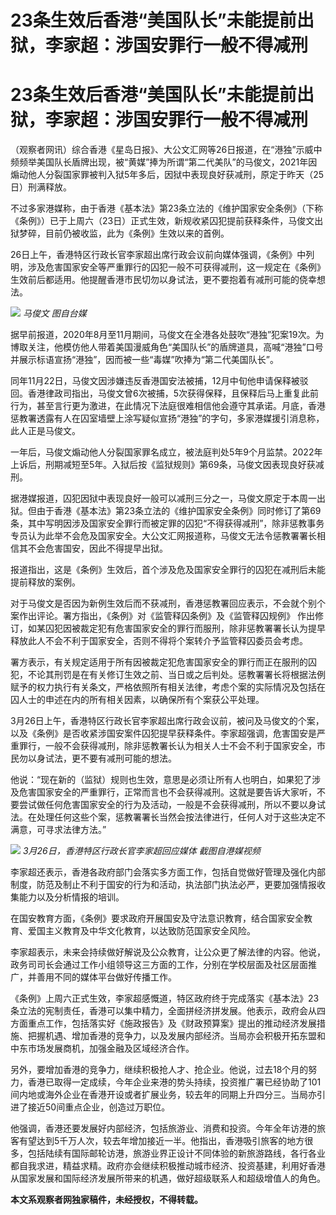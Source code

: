 # 23条生效后香港“美国队长”未能提前出狱，李家超：涉国安罪行一般不得减刑

# 23条生效后香港“美国队长”未能提前出狱，李家超：涉国安罪行一般不得减刑

（观察者网讯）综合香港《星岛日报》、大公文汇网等26日报道，在“港独”示威中频频举美国队长盾牌出现，被“黄媒”捧为所谓“第二代美队”的马俊文，2021年因煽动他人分裂国家罪被判入狱5年多后，因狱中表现良好获减刑，原定于昨天（25日）刑满释放。

不过多家港媒称，由于香港《基本法》第23条立法的《维护国家安全条例》（下称《条例》）已于上周六（23日）正式生效，新规收紧囚犯提前获释条件，马俊文出狱梦碎，目前仍被收监，此为《条例》生效以来的首例。

26日上午，香港特区行政长官李家超出席行政会议前向媒体强调，《条例》中列明，涉及危害国家安全等严重罪行的囚犯一般不可获得减刑，这一规定在《条例》生效前后都适用。他提醒香港市民切勿以身试法，更不要抱着有减刑可能的侥幸想法。

![](https://inews.gtimg.com/om_bt/OyXVRMn8zSbMyjvbFdOB26E6YDjMydRPyVL6MfbYu66DMAA/1000)
_马俊文 图自台媒_

据早前报道，2020年8月至11月期间，马俊文在全港各处鼓吹“港独”犯案19次。为博取关注，他模仿他人带着美国漫威角色“美国队长”的盾牌道具，高喊“港独”口号并展示标语宣扬“港独”，因而被一些“毒媒”吹捧为“第二代美国队长”。

同年11月22日，马俊文因涉嫌违反香港国安法被捕，12月中旬他申请保释被驳回。香港律政司指出，马俊文曾6次被捕，5次获得保释，且保释后马上重复此前行为，甚至言行更为激进，在此情况下法庭很难相信他会遵守其承诺。月底，香港惩教署透露有人在囚室墙壁上涂写疑似宣扬“港独”的字句，多家港媒援引消息称，此人正是马俊文。

一年后，马俊文煽动他人分裂国家罪名成立，被法庭判处5年9个月监禁。2022年上诉后，刑期减短至5年。入狱后按《监狱规则》第69条，马俊文因表现良好获减刑。

据港媒报道，囚犯因狱中表现良好一般可以减刑三分之一，马俊文原定于本周一出狱。但由于香港《基本法》第23条立法的《维护国家安全条例》同时修订了第69条，其中写明因涉及国家安全罪行而被定罪的囚犯“不得获得减刑”，除非惩教事务专员认为此举不会危及国家安全。大公文汇网报道称，马俊文无法令惩教署署长相信其不会危害国安，因此不得提早出狱。

报道指出，这是《条例》生效后，首个涉及危及国家安全罪行的囚犯在减刑后未能提前释放的案例。

对于马俊文是否因为新例生效后而不获减刑，香港惩教署回应表示，不会就个别个案作出评论。署方指出，《条例》对《监管释囚条例》及《监管释囚规例》
作出修订，如某囚犯因被裁定犯有危害国家安全的罪行而服刑，除非惩教署署长认为提早释放此人不会不利于国家安全，否则不得将个案转介予监管释囚委员会考虑。

署方表示，有关规定适用于所有因被裁定犯危害国家安全的罪行而正在服刑的囚犯，不论其刑罚是在有关修订生效之前、当日或之后判处。惩教署署长将根据法例赋予的权力执行有关条文，严格依照所有相关法律，考虑个案的实际情况及包括在囚人士的申述在内的所有相关因素，以确保所有个案获公平处理。

3月26日上午，香港特区行政长官李家超出席行政会议前，被问及马俊文的个案，以及《条例》是否收紧涉国安案件囚犯提早获释条件。李家超强调，危害国安是严重罪行，一般不会获得减刑，除非惩教署长认为相关人士不会不利于国家安全，市民勿以身试法，更不要有减刑可能的想法。

他说：“现在新的（监狱）规则也生效，意思是必须让所有人也明白，如果犯了涉及危害国家安全的严重罪行，正常而言也不会获得减刑。这就是要告诉大家听，不要尝试做任何危害国家安全的行为及活动，一般是不会获得减刑，所以不要以身试法。在处理任何这些个案，惩教署署长当然会按法律进行，任何人对于这些决定不满意，可寻求法律方法。”

![](https://inews.gtimg.com/om_bt/Oui7uhO2XZk_WWbj2IesAVo3imBTgbLR9nBqs6k9LH4cUAA/1000)
_3月26日，香港特区行政长官李家超回应媒体 截图自港媒视频_

李家超还表示，香港各政府部门会落实多方面工作，包括自觉做好管理及强化内部制度，防范及制止不利于国安的行为和活动，执法部门执法必严，更要加强情报收集能力以及分析情报的培训。

在国安教育方面，《条例》要求政府开展国安及守法意识教育，结合国家安全教育、爱国主义教育及中华文化教育，以达致防范国家安全风险。

李家超表示，未来会持续做好解说及公众教育，让公众更了解法律的内容。他说，政务司司长会通过工作小组领导这三方面的工作，分别在学校层面及社区层面推广，并善用不同的媒体平台做好传播工作。

《条例》上周六正式生效，李家超感慨道，特区政府终于完成落实《基本法》23条立法的宪制责任，香港可以集中精力，全面拼经济拼发展。他表示，政府会从四方面重点工作，包括落实好《施政报告》及《财政预算案》提出的推动经济发展措施、把握机遇、增加香港的竞争力，以及发展内部经济。当局亦会积极开拓东盟和中东市场发展商机，加强金融及区域经济合作。

另外，要增加香港的竞争力，继续积极抢人才、抢企业。他说，过去18个月的努力，香港已取得一定成续，今年企业来港的势头持续，投资推广署已经协助了101间内地或海外企业在香港开设或者扩展业务，较去年的同期上升四分三。当局亦引进了接近50间重点企业，创造过万职位。

他强调，香港还要发展好内部经济，包括旅游业、消费和投资。今年全年访港的旅客有望达到5千万人次，较去年增加接近一半。他指出，香港吸引旅客的地方很多，包括陆续有国际邮轮访港，旅游业界正设计不同体验的新旅游路线，各行各业都自我求进，精益求精。政府亦会继续积极推动城市经济、投资基建，利用好香港从国家发展和国际经济发展所带来的机遇，做好超级联系人和超级增值人的角色。

**本文系观察者网独家稿件，未经授权，不得转载。**

